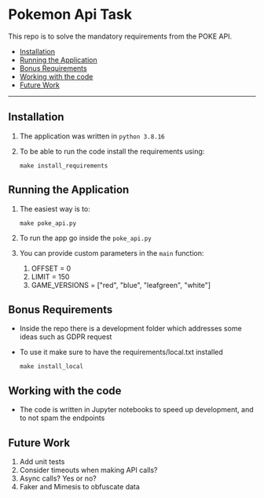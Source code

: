 
# Pokemon Api Task  <!-- omit in toc -->

This repo is to solve the mandatory requirements from the POKE API.

- [Installation](#installation)
- [Running the Application](#running-the-application)
- [Bonus Requirements](#bonus-requirements)
- [Working with the code](#working-with-the-code)
- [Future Work](#future-work)

---

## Installation

1. The application was written in `python 3.8.16`
2. To be able to run the code install the requirements using:

    ```terminal
    make install_requirements
    ```

## Running the Application

1. The easiest way is to:

    ```terminal
    make poke_api.py
    ```

2. To run the app go inside the `poke_api.py`
3. You can provide custom parameters in the `main` function:
   1. OFFSET = 0
   2. LIMIT = 150
   3. GAME_VERSIONS = ["red", "blue", "leafgreen", "white"]

## Bonus Requirements

- Inside the repo there is a development folder which addresses some ideas such as GDPR request
- To use it make sure to have the requirements/local.txt installed

    ```terminal
    make install_local
    ```

## Working with the code

- The code is written in Jupyter notebooks to speed up development, and to not spam the endpoints

## Future Work

1. Add unit tests
2. Consider timeouts when making API calls?
3. Async calls? Yes or no?
4. Faker and Mimesis to obfuscate data
